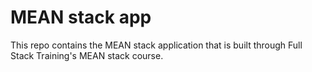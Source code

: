 # MEAN stack app

This repo contains the MEAN stack application that is built through Full Stack Training's MEAN stack course.
